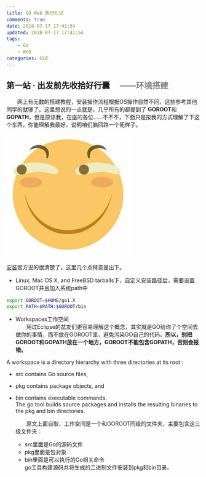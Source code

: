 ```yaml
---
title: GO Web 旅行扎记
comments: true
date: 2018-07-17 17:41:54
updated: 2018-07-17 17:41:54
tags:
    - Go
    - Web
categories: 码文
---
```

## 第一站 · 出发前先收拾好行囊 &emsp;<font color=gray>——环境搭建</font>

&emsp;&emsp;网上有无数的搭建教程，安装操作流程根据OS操作自然不同，这些参考其他同学的就够了。这里想说的一点就是，几乎所有的都提到了 
**GOROOT**和**GOPATH**，但是原谅我，在座的各位……不不不，下面只是按我的方式理解了下这个东西，你能理解我最好，说明咱们脑回路一个死样子。

![huaji](./GO-Web-旅行扎记/huaji.jpeg)  

[安装](https://golang.org/doc/install)官方说的很清楚了，这里几个点特意提出下。

- Linux, Mac OS X, and FreeBSD tarballs下，自定义安装路径后，需要设置GOROOT并且加入系统path中
```bash
export GOROOT=$HOME/go1.X
export PATH=$PATH:$GOROOT/bin
```
- Workspaces工作空间  
&emsp;&emsp;用过Eclipse的盆友们更容易理解这个概念，其实就是GO给你了个空间去做你的事情，而不放在GOROOT里，避免污染GO自己的代码。**所以，别把GOROOT和GOPATH放在一个地方，GOROOT不能包含GOPATH，否则会报错。**

>
A workspace is a directory hierarchy with three directories at its root :
- src contains Go source files,
- pkg contains package objects, and 
- bin contains executable commands.  
The go tool builds source packages and installs the resulting binaries to the pkg and bin directories.
  
  &emsp;&emsp;原文上面自取，工作空间是一个和GOROOT同级的文件夹，主要包含这三级文件夹：
  - src里面是Go的源码文件
  - pkg里面是包对象
  - bin里面是可以执行的Go相关命令  
  go工具构建源码并将生成的二进制文件安装到pkg和bin目录。
  
  